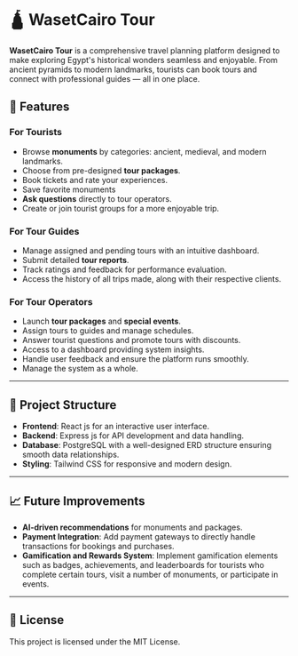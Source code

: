 # 🛕 WasetCairo Tour

**WasetCairo Tour** is a comprehensive travel planning platform designed to make exploring Egypt's historical wonders seamless and enjoyable. From ancient pyramids to modern landmarks, tourists can book tours and connect with professional guides — all in one place.

## 🌟 Features

### For Tourists
- Browse **monuments** by categories: ancient, medieval, and modern landmarks.
- Choose from pre-designed **tour packages**.
- Book tickets and rate your experiences.
- Save favorite monuments
- **Ask questions** directly to tour operators.
- Create or join tourist groups for a more enjoyable trip.

### For Tour Guides
- Manage assigned and pending tours with an intuitive dashboard.
- Submit detailed **tour reports**.
- Track ratings and feedback for performance evaluation.
- Access the history of all trips made, along with their respective clients.

### For Tour Operators
- Launch **tour packages** and **special events**.
- Assign tours to guides and manage schedules.
- Answer tourist questions and promote tours with discounts.
- Access to a dashboard providing system insights.
- Handle user feedback and ensure the platform runs smoothly.
- Manage the system as a whole.
  
---

## 📂 Project Structure

- **Frontend**: React js for an interactive user interface.
- **Backend**: Express js for API development and data handling.
- **Database**: PostgreSQL with a well-designed ERD structure ensuring smooth data relationships.
- **Styling**: Tailwind CSS for responsive and modern design.

---

## 📈 Future Improvements

- **AI-driven recommendations** for monuments and packages.
- **Payment Integration**: Add payment gateways to directly handle transactions for bookings and purchases.
- **Gamification and Rewards System**: Implement gamification elements such as badges, achievements, and leaderboards for tourists who complete certain tours, visit a number of monuments, or participate in events.

---

## 📝 License
This project is licensed under the MIT License.